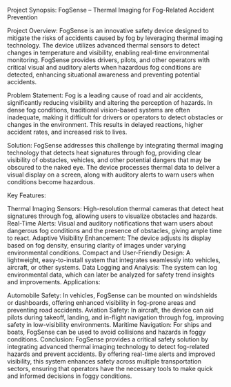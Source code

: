 Project Synopsis: FogSense – Thermal Imaging for Fog-Related Accident Prevention

Project Overview: FogSense is an innovative safety device designed to mitigate the risks of accidents caused by fog by leveraging thermal imaging technology. The device utilizes advanced thermal sensors to detect changes in temperature and visibility, enabling real-time environmental monitoring. FogSense provides drivers, pilots, and other operators with critical visual and auditory alerts when hazardous fog conditions are detected, enhancing situational awareness and preventing potential accidents.

Problem Statement: Fog is a leading cause of road and air accidents, significantly reducing visibility and altering the perception of hazards. In dense fog conditions, traditional vision-based systems are often inadequate, making it difficult for drivers or operators to detect obstacles or changes in the environment. This results in delayed reactions, higher accident rates, and increased risk to lives.

Solution: FogSense addresses this challenge by integrating thermal imaging technology that detects heat signatures through fog, providing clear visibility of obstacles, vehicles, and other potential dangers that may be obscured to the naked eye. The device processes thermal data to deliver a visual display on a screen, along with auditory alerts to warn users when conditions become hazardous.

Key Features:

Thermal Imaging Sensors: High-resolution thermal cameras that detect heat signatures through fog, allowing users to visualize obstacles and hazards.
Real-Time Alerts: Visual and auditory notifications that warn users about dangerous fog conditions and the presence of obstacles, giving ample time to react.
Adaptive Visibility Enhancement: The device adjusts its display based on fog density, ensuring clarity of images under varying environmental conditions.
Compact and User-Friendly Design: A lightweight, easy-to-install system that integrates seamlessly into vehicles, aircraft, or other systems.
Data Logging and Analysis: The system can log environmental data, which can later be analyzed for safety trend insights and improvements.
Applications:

Automobile Safety: In vehicles, FogSense can be mounted on windshields or dashboards, offering enhanced visibility in fog-prone areas and preventing road accidents.
Aviation Safety: In aircraft, the device can aid pilots during takeoff, landing, and in-flight navigation through fog, improving safety in low-visibility environments.
Maritime Navigation: For ships and boats, FogSense can be used to avoid collisions and hazards in foggy conditions.
Conclusion: FogSense provides a critical safety solution by integrating advanced thermal imaging technology to detect fog-related hazards and prevent accidents. By offering real-time alerts and improved visibility, this system enhances safety across multiple transportation sectors, ensuring that operators have the necessary tools to make quick and informed decisions in foggy conditions.
